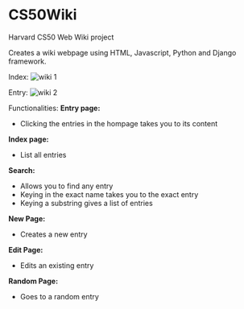 # CS50Wiki
Harvard CS50 Web  Wiki project

Creates a wiki webpage using HTML, Javascript, Python and Django framework. 

Index:
![wiki 1](https://user-images.githubusercontent.com/79690596/209168620-c3642c0b-9942-4be0-a576-0eec93b46177.PNG)

Entry:
![wiki 2](https://user-images.githubusercontent.com/79690596/209168649-d390a33f-d1d4-427b-9eb4-b61c9d571aec.PNG)

Functionalities:
**Entry page:**
- Clicking the entries in the hompage takes you to its content

**Index page:**
- List all entries

**Search:**
- Allows you to find any entry 
- Keying in the exact name takes you to the exact entry
- Keying a substring gives a list of entries

**New Page:**
- Creates a new entry 

**Edit Page:**
- Edits an existing entry

**Random Page:**
- Goes to a random entry
